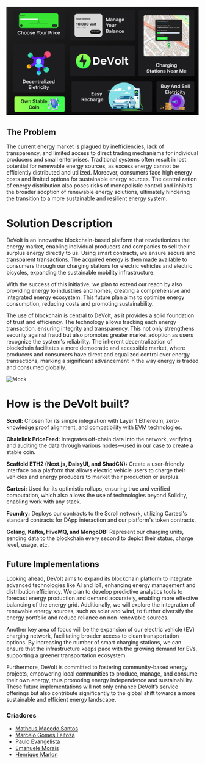 ![Mock](assets/summary.png)

## The Problem

The current energy market is plagued by inefficiencies, lack of transparency, and limited access to direct trading mechanisms for individual producers and small enterprises. Traditional systems often result in lost potential for renewable energy sources, as excess energy cannot be efficiently distributed and utilized. Moreover, consumers face high energy costs and limited options for sustainable energy sources. The centralization of energy distribution also poses risks of monopolistic control and inhibits the broader adoption of renewable energy solutions, ultimately hindering the transition to a more sustainable and resilient energy system.

# Solution Description

DeVolt is an innovative blockchain-based platform that revolutionizes the energy market, enabling individual producers and companies to sell their surplus energy directly to us. Using smart contracts, we ensure secure and transparent transactions. The acquired energy is then made available to consumers through our charging stations for electric vehicles and electric bicycles, expanding the sustainable mobility infrastructure.

With the success of this initiative, we plan to extend our reach by also providing energy to industries and homes, creating a comprehensive and integrated energy ecosystem. This future plan aims to optimize energy consumption, reducing costs and promoting sustainability.

The use of blockchain is central to DeVolt, as it provides a solid foundation of trust and efficiency. The technology allows tracking each energy transaction, ensuring integrity and transparency. This not only strengthens security against fraud but also promotes greater market adoption as users recognize the system's reliability. The inherent decentralization of blockchain facilitates a more democratic and accessible market, where producers and consumers have direct and equalized control over energy transactions, marking a significant advancement in the way energy is traded and consumed globally.

![Mock](assets/mock1.png)

# How is the DeVolt built?

**⁠Scroll:** Chosen for its simple integration with Layer 1 Ethereum, zero-knowledge proof alignment, and compatibility with EVM technologies.

**Chainlink PriceFeed:** Integrates off-chain data into the network, verifying and auditing the data through various nodes—used in our case to create a stable coin.

**Scaffold ETH2 (Next.js, DaisyUI, and ShadCN):** Create a user-friendly interface on a platform that allows electric vehicle users to charge their vehicles and energy producers to market their production or surplus.

⁠**Cartesi:** Used for its optimistic rollups, ensuring true and verified computation, which also allows the use of technologies beyond Solidity, enabling work with any stack.

**⁠Foundry:** Deploys our contracts to the Scroll network, utilizing Cartesi's standard contracts for DApp interaction and our platform's token contracts.

**Golang, Kafka, HiveMQ, and MongoDB:** Represent our charging units, sending data to the blockchain every second to depict their status, charge level, usage, etc.

## Future Implementations

Looking ahead, DeVolt aims to expand its blockchain platform to integrate advanced technologies like AI and IoT, enhancing energy management and distribution efficiency. We plan to develop predictive analytics tools to forecast energy production and demand accurately, enabling more effective balancing of the energy grid. Additionally, we will explore the integration of renewable energy sources, such as solar and wind, to further diversify the energy portfolio and reduce reliance on non-renewable sources.

Another key area of focus will be the expansion of our electric vehicle (EV) charging network, facilitating broader access to clean transportation options. By increasing the number of smart charging stations, we can ensure that the infrastructure keeps pace with the growing demand for EVs, supporting a greener transportation ecosystem.

Furthermore, DeVolt is committed to fostering community-based energy projects, empowering local communities to produce, manage, and consume their own energy, thus promoting energy independence and sustainability. These future implementations will not only enhance DeVolt’s service offerings but also contribute significantly to the global shift towards a more sustainable and efficient energy landscape.

### Criadores

- [Matheus Macedo Santos](https://www.linkedin.com/in/matheusmacedosantos/)
- [Marcelo Gomes Feitoza](https://www.linkedin.com/in/marcelofeitoza7/)
- [Paulo Evangelista](https://www.linkedin.com/in/paulo-evangelista/)
- [Emanuele Morais](https://www.linkedin.com/in/emanuele-morais/)
- [Henrique Marlon](https://www.linkedin.com/in/henriquemarlon/)
